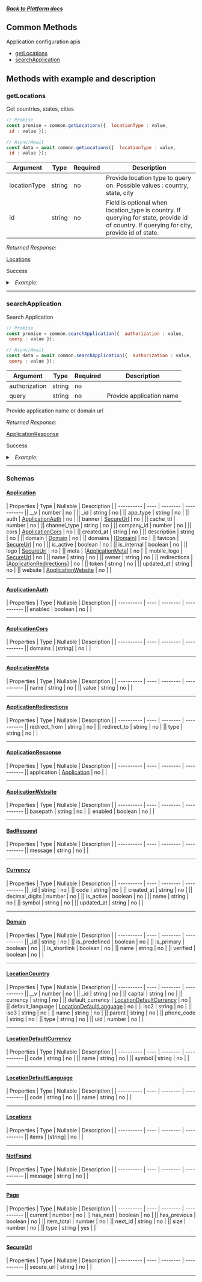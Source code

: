 




##### [Back to Platform docs](./README.md)

## Common Methods
Application configuration apis

* [getLocations](#getlocations)
* [searchApplication](#searchapplication)



## Methods with example and description




### getLocations
Get countries, states, cities



```javascript
// Promise
const promise = common.getLocations({  locationType : value,
 id : value });

// Async/Await
const data = await common.getLocations({  locationType : value,
 id : value });
```





| Argument  |  Type  | Required | Description |
| --------- | -----  | -------- | ----------- |  
| locationType | string | no | Provide location type to query on. Possible values : country, state, city |    
| id | string | no | Field is optional when location_type is country. If querying for state, provide id of country. If querying for city, provide id of state. |  





*Returned Response:*




[Locations](#Locations)

Success




<details>
<summary><i>&nbsp; Example:</i></summary>

```json

```
</details>









---


### searchApplication
Search Application



```javascript
// Promise
const promise = common.searchApplication({  authorization : value,
 query : value });

// Async/Await
const data = await common.searchApplication({  authorization : value,
 query : value });
```





| Argument  |  Type  | Required | Description |
| --------- | -----  | -------- | ----------- |  
| authorization | string | no |  |    
| query | string | no | Provide application name |  



Provide application name or domain url

*Returned Response:*




[ApplicationResponse](#ApplicationResponse)

Success




<details>
<summary><i>&nbsp; Example:</i></summary>

```json
{
  "application": {
    "website": {
      "enabled": true,
      "basepath": "/"
    },
    "cors": {
      "domains": []
    },
    "auth": {
      "enabled": true
    },
    "description": "test",
    "channel_type": "store",
    "cache_ttl": -1,
    "internal": false,
    "is_active": true,
    "mode": "live",
    "_id": "620b931ee7bfb11f910bf4a3",
    "company_id": 2,
    "name": "test",
    "owner": "5b9b98150df588546aaea6d2",
    "logo": {
      "secure_url": "https://hdn-1.addsale.com/x0/company/164/applications/5efc9913f474c329718e3690/application/pictures/free-logo/original/olqHM8LNr-JioMart-Groceries.png"
    },
    "favicon": {
      "secure_url": "https://hdn-1.addsale.com/x0/company/164/applications/5efc9913f474c329718e3690/application/pictures/free-logo/original/olqHM8LNr-JioMart-Groceries.png"
    },
    "banner": {
      "secure_url": "https://hdn-1.addsale.com/x0/company/164/applications/5efc9913f474c329718e3690/application/pictures/landscape-banner/original/D2fr98CUH-JioMart-Groceries.png"
    },
    "token": "tPQv0nc23",
    "tokens": [
      {
        "token": "tPQv0nc23",
        "created_at": "2022-02-15T11:48:46.909Z"
      }
    ],
    "domains": [
      {
        "verified": true,
        "is_primary": true,
        "is_shortlink": true,
        "_id": "620b931ee7bfb11f910bf4a4",
        "name": "qckvv5lhp.hostfynd.dev"
      }
    ],
    "redirections": [],
    "meta": [],
    "created_at": "2022-02-15T11:48:46.909Z",
    "modified_at": "2022-02-15T11:48:46.909Z",
    "__v": 0,
    "domain": {
      "verified": true,
      "is_primary": true,
      "is_shortlink": true,
      "_id": "620b931ee7bfb11f910bf4a4",
      "name": "qckvv5lhp.hostfynd.dev"
    },
    "id": "620b931ee7bfb11f910bf4a3"
  }
}
```
</details>









---



### Schemas


#### [Application](#Application)

 | Properties | Type | Nullable | Description |
 | ---------- | ---- | -------- | ----------- || __v | number |  no  |  || _id | string |  no  |  || app_type | string |  no  |  || auth | [ApplicationAuth](#ApplicationAuth) |  no  |  || banner | [SecureUrl](#SecureUrl) |  no  |  || cache_ttl | number |  no  |  || channel_type | string |  no  |  || company_id | number |  no  |  || cors | [ApplicationCors](#ApplicationCors) |  no  |  || created_at | string |  no  |  || description | string |  no  |  || domain | [Domain](#Domain) |  no  |  || domains | [[Domain](#Domain)] |  no  |  || favicon | [SecureUrl](#SecureUrl) |  no  |  || is_active | boolean |  no  |  || is_internal | boolean |  no  |  || logo | [SecureUrl](#SecureUrl) |  no  |  || meta | [[ApplicationMeta](#ApplicationMeta)] |  no  |  || mobile_logo | [SecureUrl](#SecureUrl) |  no  |  || name | string |  no  |  || owner | string |  no  |  || redirections | [[ApplicationRedirections](#ApplicationRedirections)] |  no  |  || token | string |  no  |  || updated_at | string |  no  |  || website | [ApplicationWebsite](#ApplicationWebsite) |  no  |  |

---

#### [ApplicationAuth](#ApplicationAuth)

 | Properties | Type | Nullable | Description |
 | ---------- | ---- | -------- | ----------- || enabled | boolean |  no  |  |

---

#### [ApplicationCors](#ApplicationCors)

 | Properties | Type | Nullable | Description |
 | ---------- | ---- | -------- | ----------- || domains | [string] |  no  |  |

---

#### [ApplicationMeta](#ApplicationMeta)

 | Properties | Type | Nullable | Description |
 | ---------- | ---- | -------- | ----------- || name | string |  no  |  || value | string |  no  |  |

---

#### [ApplicationRedirections](#ApplicationRedirections)

 | Properties | Type | Nullable | Description |
 | ---------- | ---- | -------- | ----------- || redirect_from | string |  no  |  || redirect_to | string |  no  |  || type | string |  no  |  |

---

#### [ApplicationResponse](#ApplicationResponse)

 | Properties | Type | Nullable | Description |
 | ---------- | ---- | -------- | ----------- || application | [Application](#Application) |  no  |  |

---

#### [ApplicationWebsite](#ApplicationWebsite)

 | Properties | Type | Nullable | Description |
 | ---------- | ---- | -------- | ----------- || basepath | string |  no  |  || enabled | boolean |  no  |  |

---

#### [BadRequest](#BadRequest)

 | Properties | Type | Nullable | Description |
 | ---------- | ---- | -------- | ----------- || message | string |  no  |  |

---

#### [Currency](#Currency)

 | Properties | Type | Nullable | Description |
 | ---------- | ---- | -------- | ----------- || _id | string |  no  |  || code | string |  no  |  || created_at | string |  no  |  || decimal_digits | number |  no  |  || is_active | boolean |  no  |  || name | string |  no  |  || symbol | string |  no  |  || updated_at | string |  no  |  |

---

#### [Domain](#Domain)

 | Properties | Type | Nullable | Description |
 | ---------- | ---- | -------- | ----------- || _id | string |  no  |  || is_predefined | boolean |  no  |  || is_primary | boolean |  no  |  || is_shortlink | boolean |  no  |  || name | string |  no  |  || verified | boolean |  no  |  |

---

#### [LocationCountry](#LocationCountry)

 | Properties | Type | Nullable | Description |
 | ---------- | ---- | -------- | ----------- || __v | number |  no  |  || _id | string |  no  |  || capital | string |  no  |  || currency | string |  no  |  || default_currency | [LocationDefaultCurrency](#LocationDefaultCurrency) |  no  |  || default_language | [LocationDefaultLanguage](#LocationDefaultLanguage) |  no  |  || iso2 | string |  no  |  || iso3 | string |  no  |  || name | string |  no  |  || parent | string |  no  |  || phone_code | string |  no  |  || type | string |  no  |  || uid | number |  no  |  |

---

#### [LocationDefaultCurrency](#LocationDefaultCurrency)

 | Properties | Type | Nullable | Description |
 | ---------- | ---- | -------- | ----------- || code | string |  no  |  || name | string |  no  |  || symbol | string |  no  |  |

---

#### [LocationDefaultLanguage](#LocationDefaultLanguage)

 | Properties | Type | Nullable | Description |
 | ---------- | ---- | -------- | ----------- || code | string |  no  |  || name | string |  no  |  |

---

#### [Locations](#Locations)

 | Properties | Type | Nullable | Description |
 | ---------- | ---- | -------- | ----------- || items | [string] |  no  |  |

---

#### [NotFound](#NotFound)

 | Properties | Type | Nullable | Description |
 | ---------- | ---- | -------- | ----------- || message | string |  no  |  |

---

#### [Page](#Page)

 | Properties | Type | Nullable | Description |
 | ---------- | ---- | -------- | ----------- || current | number |  no  |  || has_next | boolean |  no  |  || has_previous | boolean |  no  |  || item_total | number |  no  |  || next_id | string |  no  |  || size | number |  no  |  || type | string |  yes  |  |

---

#### [SecureUrl](#SecureUrl)

 | Properties | Type | Nullable | Description |
 | ---------- | ---- | -------- | ----------- || secure_url | string |  no  |  |

---




